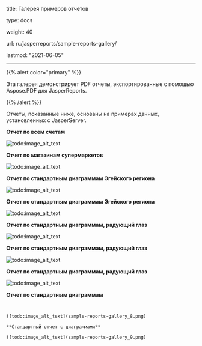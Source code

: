 title: Галерея примеров отчетов

type: docs

weight: 40

url: ru/jasperreports/sample-reports-gallery/

lastmod: "2021-06-05"

---

{{% alert color="primary" %}}

Эта галерея демонстрирует PDF отчеты, экспортированные с помощью Aspose.PDF для JasperReports.

{{% /alert %}}

Отчеты, показанные ниже, основаны на примерах данных, установленных с JasperServer.

**Отчет по всем счетам**

![todo:image_alt_text](sample-reports-gallery_1.png)

**Отчет по магазинам супермаркетов**

![todo:image_alt_text](sample-reports-gallery_2.png)

**Отчет по стандартным диаграммам Эгейского региона**

![todo:image_alt_text](sample-reports-gallery_3.png)

**Отчет по стандартным диаграммам Эгейского региона**

![todo:image_alt_text](sample-reports-gallery_4.png)

**Отчет по стандартным диаграммам, радующий глаз**

![todo:image_alt_text](sample-reports-gallery_5.png)

**Отчет по стандартным диаграммам, радующий глаз**

![todo:image_alt_text](sample-reports-gallery_6.png)

**Отчет по стандартным диаграммам, радующий глаз**

![todo:image_alt_text](sample-reports-gallery_7.png)

**Отчет по стандартным диаграммам**
```


![todo:image_alt_text](sample-reports-gallery_8.png)

**Стандартный отчет с диаграммами**

![todo:image_alt_text](sample-reports-gallery_9.png)
```